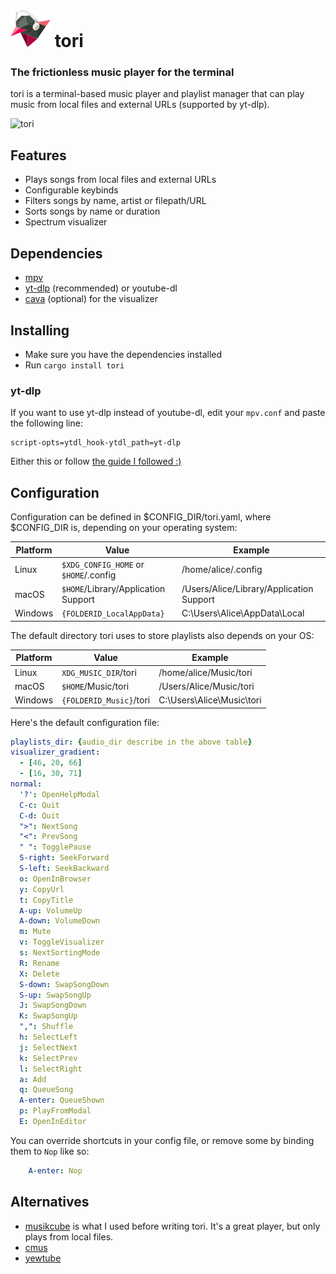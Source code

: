 # ![tori](https://raw.githubusercontent.com/LeoRiether/tori/master/assets/tori_64x60.png) tori
### The frictionless music player for the terminal

tori is a terminal-based music player and playlist manager that can play music from local files
and external URLs (supported by yt-dlp).

![tori](https://user-images.githubusercontent.com/8211902/230677856-02e4886e-84bf-4d21-ad70-0a625df4f24a.jpg)

## Features
- Plays songs from local files and external URLs
- Configurable keybinds
- Filters songs by name, artist or filepath/URL
- Sorts songs by name or duration
- Spectrum visualizer

## Dependencies
- [mpv](https://mpv.io/)
- [yt-dlp](https://github.com/yt-dlp/yt-dlp) (recommended) or youtube-dl
- [cava](https://github.com/karlstav/cava) (optional) for the visualizer

## Installing
- Make sure you have the dependencies installed
- Run `cargo install tori`

### yt-dlp
If you want to use yt-dlp instead of youtube-dl, edit your `mpv.conf` and paste the following line:
```
script-opts=ytdl_hook-ytdl_path=yt-dlp
```

Either this or follow [the guide I followed :)](https://www.funkyspacemonkey.com/replace-youtube-dl-with-yt-dlp-how-to-make-mpv-work-with-yt-dlp)

## Configuration
Configuration can be defined in $CONFIG_DIR/tori.yaml, where $CONFIG_DIR is,
depending on your operating system:

| Platform | Value                                 | Example                                  |
| -------  | ------------------------------------- | ---------------------------------------- |
| Linux    | `$XDG_CONFIG_HOME` or `$HOME`/.config | /home/alice/.config                      |
| macOS    | `$HOME`/Library/Application Support   | /Users/Alice/Library/Application Support |
| Windows  | `{FOLDERID_LocalAppData}`             | C:\Users\Alice\AppData\Local             |

The default directory tori uses to store playlists also depends on your OS:

| Platform | Value                   | Example                   |
| -------  | ------------------      | --------------------      |
| Linux    | `XDG_MUSIC_DIR`/tori    | /home/alice/Music/tori    |
| macOS    | `$HOME`/Music/tori      | /Users/Alice/Music/tori   |
| Windows  | `{FOLDERID_Music}`/tori | C:\Users\Alice\Music\tori |

Here's the default configuration file:
```yaml
playlists_dir: {audio_dir describe in the above table}
visualizer_gradient:
  - [46, 20, 66]
  - [16, 30, 71]
normal:
  '?': OpenHelpModal
  C-c: Quit
  C-d: Quit
  ">": NextSong
  "<": PrevSong
  " ": TogglePause
  S-right: SeekForward
  S-left: SeekBackward
  o: OpenInBrowser
  y: CopyUrl
  t: CopyTitle
  A-up: VolumeUp
  A-down: VolumeDown
  m: Mute
  v: ToggleVisualizer
  s: NextSortingMode
  R: Rename
  X: Delete
  S-down: SwapSongDown
  S-up: SwapSongUp
  J: SwapSongDown
  K: SwapSongUp
  ",": Shuffle
  h: SelectLeft
  j: SelectNext
  k: SelectPrev
  l: SelectRight
  a: Add
  q: QueueSong
  A-enter: QueueShown
  p: PlayFromModal
  E: OpenInEditor
```

You can override shortcuts in your config file, or remove some by binding them to `Nop` like so:
```yaml
    A-enter: Nop
```

## Alternatives
- [musikcube](https://github.com/clangen/musikcube) is what I used before writing tori.
  It's a great player, but only plays from local files.
- [cmus](https://cmus.github.io/)
- [yewtube](https://github.com/mps-youtube/yewtube)
